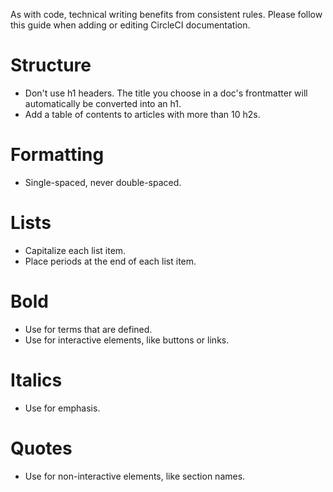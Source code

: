 As with code, technical writing benefits from consistent rules. Please follow this guide when adding or editing CircleCI documentation.

# Structure

- Don't use h1 headers. The title you choose in a doc's frontmatter will automatically be converted into an h1.
- Add a table of contents to articles with more than 10 h2s.

# Formatting

- Single-spaced, never double-spaced.

# Lists

- Capitalize each list item.
- Place periods at the end of each list item.

# Bold

- Use for terms that are defined.
- Use for interactive elements, like buttons or links.

# Italics

- Use for emphasis.

# Quotes

- Use for non-interactive elements, like section names.
